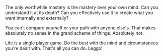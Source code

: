The only worthwhile mastery is the mastery over your own mind. Can you understand it at its depth? Can you effectively use it to create what you want internally and externally?

You can't compare yourself or your path with anyone else's. That makes absolutely no sense in the grand scheme of things. Absolutely not.

Life is a single player game. Do the best with the mind and circumstances you're dealt with. That's all you can do. Leggo!